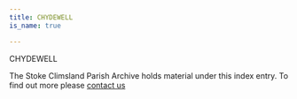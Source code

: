 ```yaml
---
title: CHYDEWELL
is_name: true

---
```


CHYDEWELL


The Stoke Climsland Parish Archive holds material under this index entry. To find out more please [contact us](/contact/)
